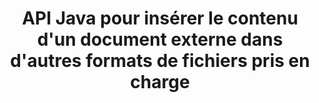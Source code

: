 ---
############################# Static ############################
layout: "auto-gen-gist"
draft: false
path: "fr/assembly/java/document/docm"
otherformats: PDF HTML XPS TIFF MHTML TXT XAML EPUB SVG PS PCL XML OTT OXPS MD POT OTP DOC DOCX DOT DOTX DOTM RTF ODT OTT XLS XLT XLSX XLSM XLTX XLTM XLSB ODS PPT PPTX PPTM PPS PPSX PPSM  POTX POTM ODP EML EMLX MSG 

############################# Head ############################
head_title: "API Java : ajouter le contenu d'un document externe aux formats de fichier DOCM"
head_description: "L'API Java GroupDocs.Assembly permet l'insertion dynamique du contenu d'un document externe dans divers formats de fichiers tels que PDF, DOCX, RTF, XLSX, CSV, PPTX, EML, MSG, etc."

############################# Header ############################
title: "API Java pour insérer le contenu d'un document externe dans d'autres formats de fichiers pris en charge"
description: "GroupDocs.Assembly pour Java fournit des fonctionnalités permettant d'insérer le contenu d'un document externe dans des rapports, des e-mails et divers formats de fichiers pris en charge tels que PDF, DOC, DOCX, XLSX, CSV, PPTX, EML, MSG, etc."

######################### Download Button #######################
button:
    enable: true

############################# About ############################
about:
    enable: true
    title: "Comment insérer le contenu d'un document externe dans d'autres formats de fichiers populaires via Java?"
    content: |
      Un document ou un fichier est une copie électronique ou une copie papier contenant des informations qui peuvent être récupérées ultérieurement par l'utilisateur. Selon Wikipedia, un document peut être structuré, comme des documents tabulaires, des listes, des formulaires ou un tableau scientifique, semi-structuré comme un livre ou un article de journal, ou non structuré comme une note manuscrite. GroupDocs.Assembly pour Java est une API très utile qui permet aux développeurs de logiciels de créer des applications puissantes pour l'automatisation des documents et la création de rapports. Il prend entièrement en charge l'identification et l'utilisation de nombreux formats de documents tels que PDF, Microsoft Word, feuilles de calcul Excel, PowerPoint, , HTML, e-mail Outlook et bien d'autres. Il prend en charge de nombreuses fonctionnalités avancées pour travailler avec des rapports tels que la manipulation d'éléments de modèle, des rapports de listes, des rapports de graphique, des rapports de tableau, etc. De plus, l'API prend également entièrement en charge plusieurs fonctionnalités avancées liées à l'ajout et à la modification de contenu de documents, telles que l'ajout de contenu à une page de document, l'insertion de données dans des cellules de feuille de calcul, le remplacement de contenu, l'ajout de contenu à une diapositive de présentation et bien d'autres.

############################# content ############################
steps:
    enable: true
    block:
    - title_left: "Ajouter le contenu du fichier externe au document Word via Java"
      content_left: |
       L'API Java GroupDocs.Assembly aide les programmeurs informatiques à gérer les tâches de manipulation de documents dans leurs propres applications Java. Il prend entièrement en charge le contenu du fichier d'un document externe pour différents types de types de documents. L'exemple de code Java suivant montre comment ajouter le contenu d'un fichier externe à un document de traitement de texte avec seulement quelques lignes de code.

      title_right: "Comment insérer le contenu du document dans le fichier DOCM"
      content_right: |
        * Définition du modèle de document source
        * Définition du rapport de document de destination
        * Créer une instance de la classe [DocumentAssembler](https://apireference.groupdocs.com/assembly/java/com.groupdocs.assembly/DocumentAssembler)
        * Appelez [AssembleDocument](https://apireference.groupdocs.com/assembly/java/com.groupdocs.assembly/DocumentAssembler#assembleDocument-java.io.InputStream-java.io.OutputStream-com.groupdocs.assembly.LoadSaveOptions-com.groupdocs.assembly.DataSourceInfo...-) méthode pour assembler le document. Elle supporte
          * Le flux à partir duquel lire un modèle de document.
          * Le flux pour écrire un document de résultat.
          * Spécifie des options supplémentaires pour le chargement et l'enregistrement de documents.
          * Fournit des informations sur les objets de source de données à utiliser.

      gisthash: "abb65f9e514add59870865121ed3c526"
      gistfile: "insert_documents_to_word_processing.java"

    - title_left: "Ajouter le contenu du fichier externe aux messages électroniques via Java"
      content_left: |
       L'API Java GroupDocs.Assembly a inclus une fonctionnalité d'insertion de contenu de document externe dynamique dans plusieurs formats de fichiers de documents et messages électroniques populaires. Le code Java ci-dessous montre comment les programmeurs peuvent ajouter le contenu d'un document externe à leurs documents de courrier électronique sans aucune application externe.

      title_right: "Comment ajouter le contenu du fichier au document DOCM"
      content_right: |
        * Définition du modèle de document source
        * Définition du rapport de document de destination
        * Créer une instance de la classe [DocumentAssembler](https://apireference.groupdocs.com/assembly/java/com.groupdocs.assembly/DocumentAssembler)
        * Appelez [AssembleDocument](https://apireference.groupdocs.com/assembly/java/com.groupdocs.assembly/DocumentAssembler#assembleDocument-java.io.InputStream-java.io.OutputStream-com.groupdocs.assembly.LoadSaveOptions-com.groupdocs.assembly.DataSourceInfo...-) méthode pour assembler le document. Elle supporte
          * Le flux à partir duquel lire un modèle de document.
          * Le flux pour écrire un document de résultat.
          * Spécifie des options supplémentaires pour le chargement et l'enregistrement de documents.
          * Fournit des informations sur les objets de source de données à utiliser.

      gisthash: "b72d7608548993ffbe62f97c798ba021"
      gistfile: "Insert_dynamic_documents_to_emails.java"

    - title_left: "Configuration requise"
      content_left: |
        Les API Java GroupDocs.Assembly sont prises en charge sur toutes les principales plates-formes et systèmes d'exploitation. Il peut générer des documents dans Microsoft Word, Excel, PowerPoint, Outlook, OpenOffice et plus de 50 autres formats. Pour un guide complet de la configuration système requise, veuillez visiter [système requis](https://docs.groupdocs.com/assembly/java/system-requirements/) Avant d'exécuter le code ci-dessous, assurez-vous que les prérequis suivants sont installés sur votre système:
         * Systèmes d'exploitation : Microsoft Windows, Linux, MacOS
         * Prise en charge des versions Java : J2SE 7.0 (1.7), J2SE 8.0 (1.8) ou supérieur
         * Obtenez la dernière version des API Java GroupDocs.Assembly de [Maven](https://mvnrepository.com/artifact/com.groupdocs/groupdocs-assembly/)
        
      title_right: "Pourquoi utiliser GroupDocs.Assembly"
      content_right: |
        * Créez des documents personnalisés à partir de modèles.
        * Joindre dynamiquement des pièces jointes aux e-mails.
        * Aucun logiciel supplémentaire n'est requis pour créer et automatiser des documents.
        * Génère un document de sortie basé sur la source de données.
        * Insérer dynamiquement le contenu du document dans le rapport
        * Appliquer la formule lors de l'assemblage de la feuille de calcul.
        * Fournit un support pour plusieurs formats de données
        * Prise en charge des opérations de données séquentielles.

demos:
    enable: true
        

more_formats:
    enable: true


back_to_top:
    enable: true
---